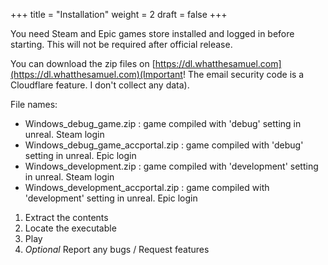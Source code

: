 +++
title = "Installation"
weight = 2
draft = false
+++
    
You need Steam and Epic games store installed and logged in before starting. This will not be required after official release.
    
You can download the zip files on [https://dl.whatthesamuel.com](https://dl.whatthesamuel.com)(Important! The email security code is a Cloudflare feature. I don't collect any data).    

File names:
- Windows_debug_game.zip : game compiled with 'debug' setting in unreal. Steam login
- Windows_debug_game_accportal.zip : game compiled with 'debug' setting in unreal. Epic login
- Windows_development.zip : game compiled with 'development' setting in unreal. Steam login
- Windows_development_accportal.zip : game compiled with 'development' setting in unreal. Epic login

1. Extract the contents
2. Locate the executable
3. Play
4. *Optional* Report any bugs / Request features